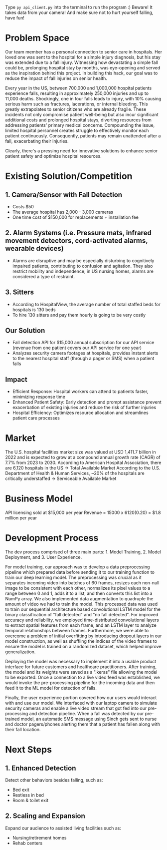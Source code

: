Type `py api_client.py` into the terminal to run the program :)
Beware! It takes data from your camera! And make sure not to hurt yourself falling, have fun!

# Problem Space
Our team member has a personal connection to senior care in hospitals. Her loved one was sent to the hospital for a simple injury diagnosis, but his stay was extended due to a fall injury. Witnessing how devastating a simple fall could be, prolonging hospital stay by months, was eye-opening and served as the inspiration behind this project. In building this hack, our goal was to reduce the impact of fall injuries on senior health.

Every year in the US, between 700,000 and 1,000,000 hospital patients experience falls, resulting in approximately 250,000 injuries and up to 11,000 deaths. Shockingly, one in four falls leads to injury, with 10% causing serious harm such as fractures, lacerations, or internal bleeding. This greatly extrapolates to senior citizens who are already fragile. These incidents not only compromise patient well-being but also incur significant additional costs and prolonged hospital stays, diverting resources from addressing patients' primary medical concerns. Compounding the issue, limited hospital personnel creates struggle to effectively monitor each patient continuously. Consequently, patients may remain unattended after a fall, exacerbating their injuries. 

Clearly, there's a pressing need for innovative solutions to enhance senior patient safety and optimize hospital resources.


# Existing Solution/Competition
## 1. Camera/Sensor with Fall Detection
- Costs $50
- The average hospital has 2,000 - 3,000 cameras
- One time cost of $150,000 for replacements + installation fee

## 2. Alarm Systems (i.e. Pressure mats, infrared movement detectors, cord-activated alarms, wearable devices)
- Alarms are disruptive and may be especially disturbing to cognitively impaired patients, contributing to confusion and agitation. They also restrict mobility and independence; in US nursing homes, alarms are considered a type of restraint.

## 3. Sitters
- According to HospitalView, the average number of total staffed beds for hospitals is 130 beds
- To hire 130 sitters and pay them hourly is going to be very costly


## Our Solution
- Fall detection API for $15,000 annual subscription for our API service (revenue from one patient covers our API service for one year)
- Analyzes security camera footages at hospitals, provides instant alerts to the nearest hospital staff (through a pager or SMS) when a patient falls

## Impact
- Efficient Response: Hospital workers can attend to patients faster, minimizing response time
- Enhanced Patient Safety: Early detection and prompt assistance prevent exacerbation of existing injuries and reduce the risk of further injuries
- Hospital Efficiency: Optimizes resource allocation and streamlines patient care processes


# Market
The U.S. hospital facilities market size was valued at USD 1,411.7 billion in 2022 and is expected to grow at a compound annual growth rate (CAGR) of 7.7% from 2023 to 2030. 
According to American Hospital Association, there are 6,120 hospitals in the US
→ Total Available Market
According to the U.S. Department of Health & Human Services, ~20% of the hospitals are critically understaffed
→ Serviceable Available Market

# Business Model
API licensing sold at $15,000 per year
Revenue = 15000 x 6120(0.20) = $1.8 million per year


# Development Process
The dev process comprised of three main parts: 1. Model Training, 2. Model Deployment, and 3. User Experience. 

For model training, our approach was to develop a data preprocessing pipeline which prepared data before sending it to our training function to train our deep learning model. The preprocessing was crucial as it separates incoming video into batches of 60 frames, resizes each non-null image to be consistent with each other, normalizes its pixel values to a range between 0 and 1, adds it to a list, and then converts this list into a NumPy array. We also implemented data augmentation to quadruple the amount of video we had to train the model. This processed data was used to train our sequential architecture based convolutional LSTM model for the binary classification of "fall detected" and "no fall detected". For improved accuracy and reliability, we employed time-distributed convolutional layers to extract spatial features from each frame, and an LSTM layer to analyze temporal relationships between frames. Furthermore, we were able to overcome a problem of initial overfitting by introducing dropout layers in our model construction, as well as shuffling the indices of the video frames to ensure the model is trained on a randomized dataset, which helped improve generalization.

Deploying the model was necessary to implement it into a usable product interface for future customers and healthcare practitioners. After training, the model and its weights were saved as a ".keras" file allowing the model to be exported. Once a connection to a live video feed was established, we would invoke the pre-processing pipeline for the incoming data and then feed it to the ML model for detection of falls.

Finally, the user experience portion covered how our users would interact with and use our model. We interfaced with our laptop camera to simulate security cameras and enable a live video stream that got fed into our pre-processing and detection pipeline. When a fall was detected by our pre-trained model, an automatic SMS message using Sinch gets sent to nurse and doctor pagers/phones alerting them that a patient has fallen along with their fall location. 

# Next Steps
## 1. Enhanced Detection
Detect other behaviors besides falling, such as:
- Bed exit
- Restless in bed
- Room & toilet exit

## 2. Scaling and Expansion
Expand our audience to assisted living facilities such as:
- Nursing/retirement homes
- Rehab centers
